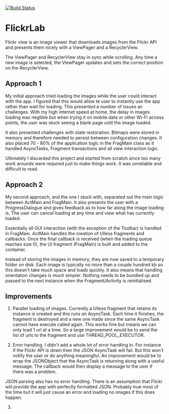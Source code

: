 [![Build Status](https://travis-ci.org/Trestal/FlickrLab.svg?branch=master)](https://travis-ci.org/Trestal/FlickrLab)

# FlickrLab

Flickr view is an image viewer that downloads images from the Flickr API and presents them nicely with a ViewPager and a RecyclerView.

The ViewPager and RecyclerView stay in sync while scrolling. Any time a new image is selected, the ViewPager updates and sets the correct position on the RecyclerView.

## Approach 1

My initial approach tried loading the images while the user could interact with the app. I figured that this would allow te user to instantly use the app rather than wait for loading. This presented a number of issues an challenges. With my high internet speed at home, the delay in images loading was neglible but when trying it on mobile data or other Wi-Fi access points, the user was stuck seeing a blank page until the image loaded.

It also presented challenges with state restoration. Bitmaps were stored in memory and therefore needed to persist between configuration changes. It also placed 70 - 80% of the application logic in the FragMain class as it handled AsyncTasks, Fragment transactions and all view interaction logic.

Ultimately I discarded this project and started from scratch since too many work arounds were required just to make things work. It was unreliable and difficult to read.

## Approach 2

My second approach, and the one I stuck with, separated out the main logic between ActMain and FragMain. It also presents the user with a ProgressDialogue and gives feedback as to how far along the image loading is. The user can cancel loading at any time and view what has currently loaded.

Essentially all GUI interaction (with the exception of the Toolbar) is handled in FragMain. ActMain handles the creation of UIless fragments and callbacks. Once the final callback is received (when the loading queue reaches size 0), the UI fragment (FragMain) is built and added to the container.

Instead of storing the images in memory, they are now saved to a temporary folder on disk. Each image is typically no more than a couple hundred kb so this doesn't take much space and loads quickly. It also means that handling orientation changes is much simpler. Nothing needs to be bundled up and passed to the next instance when the Fragment/Activity is reinitialised.

## Improvements
1) Parallel loading of images. Currently a UIless fragment that retains its instance is created and this runs an AsyncTask. Each time it finishes, the fragment is destroyed and a new one made since the same AsyncTask cannot have execute called again. This works fine but means we can only load 1 url at a time. So a large improvement would be to send the list of urls to the fragment and use THREAD_POOL_EXECUTOR.

2) Error handling. I didn't add a whole lot of error handling in.
For instance if the Flickr API is down then the JSON AsyncTask will fail. But this won't notify the user or do anything meaningful. An improvement would be to wrap the JSONObject that the AsyncTask is returning along with a useful message. The callback would then display a message to the user if there was a problem.

JSON parsing also has no error handling. There is an assumption that Flickr will provide the app with perfectly formatted JSON. Probably true most of the time but it will just cause an error and loading no images if this does happen.

3) 
